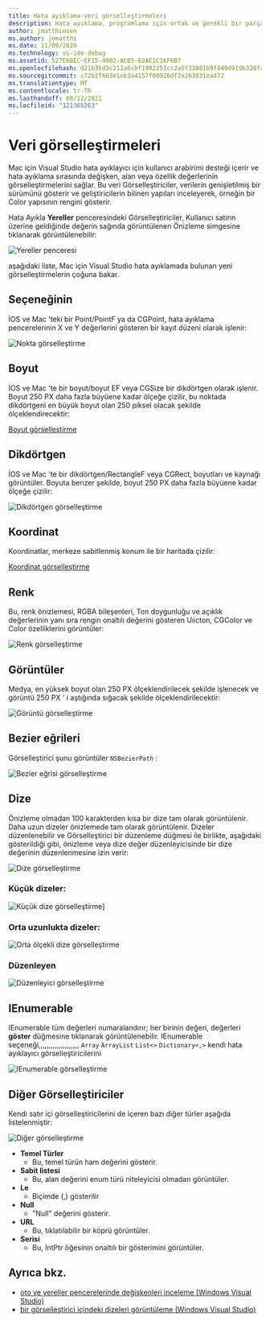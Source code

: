```yaml
---
title: Hata ayıklama-veri görselleştirmeleri
description: Hata ayıklama, programlama için ortak ve gerekli bir parçasıdır. Mac için Visual Studio hata ayıklamayı kolay hale getirmek için bir bütün özellik paketini içerir. Bu makale, hata ayıklayıcıdaki nesneler incelenirken görüntülenebilecek farklı veri görselleştirmelerine bakar.
author: jmatthiesen
ms.author: jomatthi
ms.date: 11/09/2020
ms.technology: vs-ide-debug
ms.assetid: 527E6BEC-EF15-4002-ACB5-62AE1C16F6B7
ms.openlocfilehash: d21b35d3c212a6cbf1982251cc2a5f33881b9f849d919b328fa7948b6393e24c
ms.sourcegitcommit: c72b2f603e1eb3a4157f00926df2e263831ea472
ms.translationtype: MT
ms.contentlocale: tr-TR
ms.lasthandoff: 08/12/2021
ms.locfileid: "121365263"
---
```

# <a name="data-visualizations"></a>Veri görselleştirmeleri

Mac için Visual Studio hata ayıklayıcı için kullanıcı arabirimi desteği içerir ve hata ayıklama sırasında değişken, alan veya özellik değerlerinin görselleştirmelerini sağlar. Bu veri Görselleştiriciler, verilerin genişletilmiş bir sürümünü gösterir ve geliştiricilerin bilinen yapıları inceleyerek, örneğin bir Color yapısının rengini gösterir.

Hata Ayıkla  **Yereller** penceresindeki Görselleştiriciler, Kullanıcı satırın üzerine geldiğinde değerin sağında görüntülenen Önizleme simgesine tıklanarak görüntülenebilir:

![Yereller penceresi](media/data-visualizations-image9.png)

aşağıdaki liste, Mac için Visual Studio hata ayıklamada bulunan yeni görselleştirmelerin çoğuna bakar.

## <a name="point"></a>Seçeneğinin
İOS ve Mac 'teki bir Point/PointF ya da CGPoint, hata ayıklama pencerelerinin X ve Y değerlerini gösteren bir kayıt düzeni olarak işlenir:

![Nokta görselleştirme](media/data-visualizations-image10.png)

## <a name="size"></a>Boyut
İOS ve Mac 'te bir boyut/boyut EF veya CGSize bir dikdörtgen olarak işlenir. Boyut 250 PX daha fazla büyüene kadar ölçeğe çizilir, bu noktada dikdörtgeni en büyük boyut olan 250 piksel olacak şekilde ölçeklendirecektir:

[Boyut görselleştirme](media/data-visualizations-image11.png)

## <a name="rectangle"></a>Dikdörtgen
İOS ve Mac 'te bir dikdörtgen/RectangleF veya CGRect, boyutları ve kaynağı görüntüler. Boyuta benzer şekilde, boyut 250 PX daha fazla büyüene kadar ölçeğe çizilir:

![Dikdörtgen görselleştirme](media/data-visualizations-image12.png)

## <a name="coordinate"></a>Koordinat
Koordinatlar, merkeze sabitlenmiş konum ile bir haritada çizilir:

[Koordinat görselleştirme](media/data-visualizations-image13.png)

## <a name="color"></a>Renk
Bu, renk önizlemesi, RGBA bileşenleri, Ton doygunluğu ve açıklık değerlerinin yanı sıra rengin onaltılı değerini gösteren Uıicton, CGColor ve Color özelliklerini görüntüler:

![Renk görselleştirme](media/data-visualizations-image14.png)

## <a name="images"></a>Görüntüler

Medya, en yüksek boyut olan 250 PX ölçeklendirilecek şekilde işlenecek ve görüntü 250 PX ' i aştığında sığacak şekilde ölçeklendirilecektir:

![Görüntü görselleştirme](media/data-visualizations-image15.png)

## <a name="bezier-curves"></a>Bezier eğrileri

Görselleştirici şunu görüntüler `NSBezierPath` :

![Bezier eğrisi görselleştirme](media/data-visualizations-image16.png)

## <a name="string"></a>Dize

Önizleme olmadan 100 karakterden kısa bir dize tam olarak görüntülenir. Daha uzun dizeler önizlemede tam olarak görüntülenir. Dizeler düzenlenebilir ve Görselleştirici bir düzenleme düğmesi ile birlikte, aşağıdaki gösterildiği gibi, önizleme veya dize değer düzenleyicisinde bir dize değerinin düzenlenmesine izin verir:

![Dize görselleştirme](media/data-visualizations-image17.png)

### <a name="small-strings"></a>Küçük dizeler:
![Küçük dize görselleştirme](media/data-visualizations-image18.png)]

### <a name="medium-length-strings"></a>Orta uzunlukta dizeler:
![Orta ölçekli dize görselleştirme](media/data-visualizations-image19.png)

### <a name="editor"></a>Düzenleyen

![Düzenleyici görselleştirme](media/data-visualizations-image21.png)

## <a name="ienumerable"></a>IEnumerable

IEnumerable tüm değerleri numaralandırır; her birinin değeri, değerleri **göster** düğmesine tıklanarak görüntülenebilir. IEnumerable seçeneği,,,,,,,,,,,,,,,,,,,, `Array` `ArrayList` `List<>` `Dictionary<,>` kendi hata ayıklayıcı görselleştiricilerini

![IEnumerable görselleştirme](media/data-visualizations-image22.png)

## <a name="other-visualizers"></a>Diğer Görselleştiriciler

Kendi satır içi görselleştiricilerini de içeren bazı diğer türler aşağıda listelenmiştir:

![Diğer görselleştirme](media/data-visualizations-image23.png)

* **Temel Türler**
  * Bu, temel türün ham değerini gösterir.
* **Sabit listesi**
  * Bu, alan değerini enum türü niteleyicisi olmadan görüntüler.
* **Le**
  * Biçimde (,) gösterilir
* **Null**
  * "Null" değerini gösterir.
* **URL**
  * Bu, tıklatılabilir bir köprü görüntüler.
* **Serisi**
  * Bu, IntPtr öğesinin onaltılı bir gösterimini görüntüler.

## <a name="see-also"></a>Ayrıca bkz.

- [oto ve yereller pencerelerinde değişkenleri inceleme (Windows Visual Studio)](/visualstudio/debugger/autos-and-locals-windows)
- [bir görselleştirici içindeki dizeleri görüntüleme (Windows Visual Studio)](/visualstudio/debugger/string-visualizer-dialog-box)